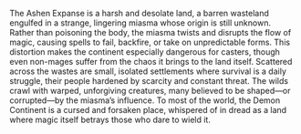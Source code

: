 The Ashen Expanse is a harsh and desolate land, a barren wasteland engulfed in a strange, lingering miasma whose origin is still unknown. Rather than poisoning the body, the miasma twists and disrupts the flow of magic, causing spells to fail, backfire, or take on unpredictable forms. This distortion makes the continent especially dangerous for casters, though even non-mages suffer from the chaos it brings to the land itself. Scattered across the wastes are small, isolated settlements where survival is a daily struggle, their people hardened by scarcity and constant threat. The wilds crawl with warped, unforgiving creatures, many believed to be shaped—or corrupted—by the miasma’s influence. To most of the world, the Demon Continent is a cursed and forsaken place, whispered of in dread as a land where magic itself betrays those who dare to wield it.